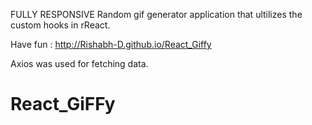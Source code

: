 FULLY RESPONSIVE Random gif generator application that ultilizes the custom hooks in rReact.

Have fun :
http://Rishabh-D.github.io/React_Giffy

Axios was used for fetching data.

# React_GiFFy
